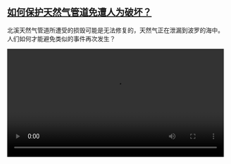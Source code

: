 <!--1665301624000-->
[如何保护天然气管道免遭人为破坏？](https://www.dw.com/zh/%E5%A6%82%E4%BD%95%E4%BF%9D%E6%8A%A4%E5%A4%A9%E7%84%B6%E6%B0%94%E7%AE%A1%E9%81%93%E5%85%8D%E9%81%AD%E4%BA%BA%E4%B8%BA%E7%A0%B4%E5%9D%8F%EF%BC%9F/a-63369641)
------

<p>北溪天然气管道所遭受的损毁可能是无法修复的，天然气正在泄漏到波罗的海中。人们如何才能避免类似的事件再次发生？</small></p><video src="https://tvdownloaddw-a.akamaihd.net/dwtv_video/flv/vdt_zh/2022/bchi221007_001_bchi_221007_pipeline_01r_AVC_1280x720.mp4" controls style="width:100%"></video>
